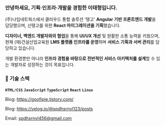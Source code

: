 ### 안녕하세요, **기획·인프라·개발을 경험한** 이태형입니다.

(주)나임네트웍스에서 클라우드 통합 솔루션 '탱고' **Angular 기반 프론트엔드 개발**을 담당했으며, 신탱고를 위한 **React 마이그레이션을 기획**했습니다.

**디자이너, 백엔드 개발자와의 협업**을 통해 **UI/UX 개선** 및 원활한 소통 능력을 키웠으며, 현재 (재)건설산업교육원 **LMS 플랫폼 인프라를 운영**하며 **서비스 기획과 서버 관리**를 담당하고 있습니다.

개발 환경뿐만 아니라 **인프라 경험을 바탕으로 전반적인 서비스 아키텍처를 설계**할 수 있는 개발자로 성장하는 것이 목표입니다.

### 📄 기술 스택
**`HTML/CSS` `JavaScript` `TypeScript` `React` `Linux`**

Blog: https://goofipie.tistory.com/

Blog: https://velog.io/@spdhsrnvl123/posts

Email: spdhsrnvl456@gmail.com
